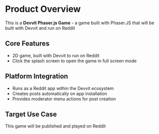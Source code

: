 # Product Overview

This is a **Devvit Phaser.js Game** - a game built with Phaser.JS that will be built with Devvit and run on Reddit

## Core Features

- 2D game, built with Devvit to run on Reddit
- Click the splash screen to open the game in full screen mode

## Platform Integration

- Runs as a Reddit app within the Devvit ecosystem
- Creates posts automatically on app installation
- Provides moderator menu actions for post creation

## Target Use Case

This game will be published and played on Reddit
